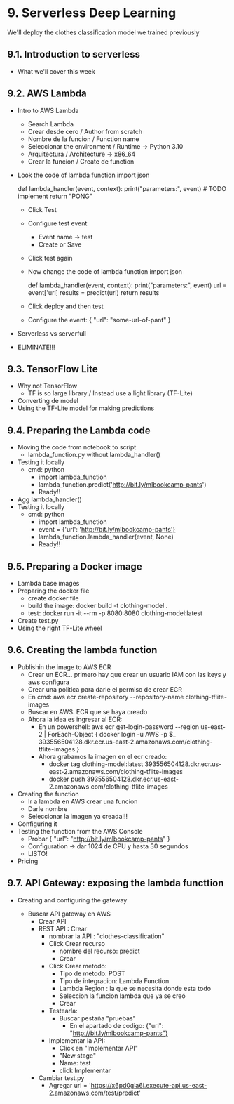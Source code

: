 # 9. Serverless Deep Learning

We'll deploy the clothes classification model we trained previously

## 9.1. Introduction to serverless

* What we'll cover this week

## 9.2. AWS Lambda

* Intro to AWS Lambda
    * Search Lambda
    * Crear desde cero / Author from scratch
    * Nombre de la funcion / Function name
    * Seleccionar the environment / Runtime -> Python 3.10
    * Arquitectura / Architecture -> x86_64
    * Crear la funcion / Create de function

* Look the code of lambda function 
    import json

    def lambda_handler(event, context):
        print("parameters:", event)
        # TODO implement
        return "PONG"

    * Click Test
    * Configure test event
        * Event name -> test
        * Create or Save
    
    * Click test again
    * Now change the code of lambda function
        import json

        def lambda_handler(event, context):
            print("parameters:", event)
            url = event['url]
            results = predict(url)
            return results
    * Click deploy and then test
    * Configure the event:
            {
                "url": "some-url-of-pant"
            }

* Serverless vs serverfull
* ELIMINATE!!!

## 9.3. TensorFlow Lite

* Why not TensorFlow
    * TF is so large library / Instead use a light library (TF-Lite)
* Converting de model
* Using the TF-Lite model for making predictions

## 9.4. Preparing the Lambda code

* Moving the code from notebook to script
    * lambda_function.py without lambda_handler()
* Testing it locally
    * cmd: python
        * import lambda_function
        * lambda_function.predict('http://bit.ly/mlbookcamp-pants')
        * Ready!!
* Agg lambda_handler()
* Testing it locally
    * cmd: python
        * import lambda_function
        * event = {'url': 'http://bit.ly/mlbookcamp-pants'}
        * lambda_function.lambda_handler(event, None)
        * Ready!!

## 9.5. Preparing a Docker image

* Lambda base images
* Preparing the docker file
    * create docker file
    * build the image: docker build -t clothing-model .
    * test: docker run -it --rm -p 8080:8080 clothing-model:latest
* Create test.py
* Using the right TF-Lite wheel

## 9.6. Creating the lambda function

* Publishin the image to AWS ECR
    * Crear un ECR... primero hay que crear un usuario IAM con las keys y aws configura
    * Crear una politica para darle el permiso de crear ECR
    * En cmd: aws ecr create-repository --repository-name clothing-tflite-images
    * Buscar en AWS: ECR que se haya creado
    * Ahora la idea es ingresar al ECR:
        * En un powershell: aws ecr get-login-password --region us-east-2 | ForEach-Object { docker login -u AWS -p $_ 
393556504128.dkr.ecr.us-east-2.amazonaws.com/clothing-tflite-images } 
        * Ahora grabamos la imagen en el ecr creado:  
            * docker tag clothing-model:latest 393556504128.dkr.ecr.us-east-2.amazonaws.com/clothing-tflite-images 
            * docker push 393556504128.dkr.ecr.us-east-2.amazonaws.com/clothing-tflite-images 
* Creating the function
    * Ir a lambda en AWS crear una funcion
    * Darle nombre
    * Seleccionar la imagen ya creada!!!
* Configuring it
* Testing the function from the AWS Console
    * Probar 
    {
        "url": "http://bit.ly/mlbookcamp-pants"
    }
    * Configuration -> dar 1024 de CPU y hasta 30 segundos
    * LISTO!
* Pricing

## 9.7. API Gateway: exposing the lambda functtion

* Creating and configuring the gateway

    * Buscar API gateway en AWS
        * Crear API
        * REST API : Crear
            * nombrar la API : "clothes-classification" 
            * Click Crear recurso
                * nombre del recurso: predict
                * Crear
            * Click Crear metodo:
                * Tipo de metodo: POST
                * Tipo de integracion: Lambda Function
                * Lambda Region : la que se necesita donde esta todo
                * Seleccion la funcion lambda que ya se creó
                * Crear
            * Testearla:
                * Buscar pestaña "pruebas"
                    * En el apartado de codigo: {"url": "http://bit.ly/mlbookcamp-pants"}
            * Implementar la API:
                * Click en "Implementar API"
                * "New stage"
                * Name:  test
                * click Implementar
        * Cambiar test.py
            * Agregar url = 'https://x6pd0gia6i.execute-api.us-east-2.amazonaws.com/test/predict'